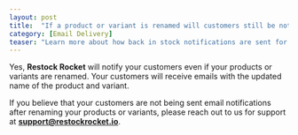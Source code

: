 ```yaml
---
layout: post
title:  "If a product or variant is renamed will customers still be notified?"
category: [Email Delivery]
teaser: "Learn more about how back in stock notifications are sent for products or variants that are renamed"
---
```

Yes, **Restock Rocket** will notify your customers even if your products or variants are renamed. Your customers will receive emails with the updated name of the product and variant.

If you believe that your customers are not being sent email notifications after renaming your products or variants, please reach out to us for support at **support@restockrocket.io**.
